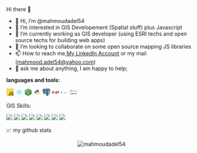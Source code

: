 Hi there 👋
- 👋 Hi, I’m @mahmoudadel54
- 👀 I’m interested in GIS Developement (Spatial stuff) plus Javascript 
- 🌱 I’m currently working as GIS developer (using ESRI techs and open source techs for building web apps)
- 💞️ I’m looking to collaborate on some open source mapping JS libraries 
- 📫 How to reach me,[My LinkedIn Account](https://www.linkedin.com/in/mahmoud-adel-2a0560131/)  or my mail (mahmood.adel54@yahoo.com)
- 💬 ask me about anything, I am happy to help;



**languages and tools:**  

<code><img height="20" src="https://raw.githubusercontent.com/github/explore/80688e429a7d4ef2fca1e82350fe8e3517d3494d/topics/javascript/javascript.png"></code>
<code><img height="20" src="https://raw.githubusercontent.com/github/explore/80688e429a7d4ef2fca1e82350fe8e3517d3494d/topics/react/react.png"></code>
<code><img height="20" src="https://raw.githubusercontent.com/github/explore/80688e429a7d4ef2fca1e82350fe8e3517d3494d/topics/nodejs/nodejs.png"></code>
<code><img height="20" src="https://raw.githubusercontent.com/github/explore/80688e429a7d4ef2fca1e82350fe8e3517d3494d/topics/python/python.png"></code>
<code><img height="20" src="https://raw.githubusercontent.com/github/explore/80688e429a7d4ef2fca1e82350fe8e3517d3494d/topics/postgresql/postgresql.png"></code>
<code><img height="20" src="https://raw.githubusercontent.com/github/explore/80688e429a7d4ef2fca1e82350fe8e3517d3494d/topics/git/git.png"></code>
<code><img height="20" src="https://raw.githubusercontent.com/github/explore/80688e429a7d4ef2fca1e82350fe8e3517d3494d/topics/mongodb/mongodb.png"></code>
<code><img height="20" src="https://raw.githubusercontent.com/github/explore/80688e429a7d4ef2fca1e82350fe8e3517d3494d/topics/aspnet/aspnet.png"></code>

GIS Skills:

<code><img height="20" src="https://luminfire.com/wp-content/uploads/2017/12/ArcGIS_Server_Logo.png"></code>
<code><img height="20" src="https://encrypted-tbn0.gstatic.com/images?q=tbn:ANd9GcT4kz7CSqLfZnaoH0FM77rtGLl-cHkx2GOP2LOpexWMrGaYme84xzCr5QWVHDXXUS4SgLk&usqp=CAU"></code>
<code><img height="20" src="https://miro.medium.com/max/480/1*YTnIluRNB5WWn-HhPIkoWQ.png"></code>
<code><img height="20" src="https://www.osgeo.org/wp-content/uploads/GeoServer-370x206.png"></code>
<code><img height="20" src="https://luminfire.com/wp-content/uploads/2017/12/OpenLayers_Logo_200x200.png"></code>
<code><img height="20" src="https://i.ytimg.com/vi/1RRWWpofrBk/hqdefault.jpg"></code>
<code><img height="20" src="https://webperfectapp.com/wp-content/uploads/2021/03/google-maps-api.jpg"></code>
<code><img height="20" src="https://www.osgeo.org/wp-content/uploads/postgis-logo-1.png"></code>



<!---
mahmoudadel54/mahmoudadel54 is a ✨ special ✨ repository because its `README.md` (this file) appears on your GitHub profile.
You can click the Preview link to take a look at your changes.
--->



📈 my github stats

<p align="center"> <img src="https://github-readme-stats.vercel.app/api?username=mahmoudadel54&show_icons=true&theme=" alt="mahmoudadel54" />
